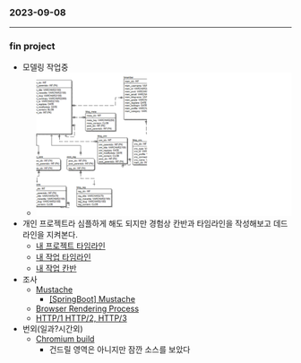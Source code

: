 ### 2023-09-08

---

### fin project

- 모델링 작업중
  - <img src="model.png">
- 개인 프로젝트라 심플하게 해도 되지만 경험상 칸반과 타임라인을 작성해보고 데드라인을 지켜본다.
    - [내 프로젝트 타임라인](https://www.notion.so/bd2639e31d9940729f0a4e7f5af61e5b?pvs=21)
    - [내 작업 타임라인](https://www.notion.so/9e166d557e834743897e70cbd5b15fb9?pvs=21)
    - [내 작업 칸반](https://www.notion.so/9e166d557e834743897e70cbd5b15fb9?pvs=21)
- 조사
    - [Mustache](https://mustache.github.io/)
        - [[SpringBoot] Mustache](https://m.blog.naver.com/nuberus/221884812398)
    - [Browser Rendering Process](https://velog.io/@soom/Browser-Rendering-Process)
    - [HTTP/1 HTTP/2, HTTP/3](https://velog.io/@seyoung8239/HTTP1.1-HTTP2-HTTP3)
- 번외(일과?시간외)
    - [Chromium build](https://www.notion.so/3d8295829e79459899b475d4288bafcc?pvs=21)
        - 건드릴 영역은 아니지만 잠깐 소스를 보았다